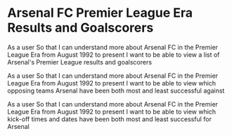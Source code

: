 # Arsenal FC Premier League Era Results and Goalscorers

As a user
So that I can understand more about Arsenal FC in the Premier League Era from August 1992 to present
I want to be able to view a list of Arsenal's Premier League results and goalscorers

As a user
So that I can understand more about Arsenal FC in the Premier League Era from August 1992 to present
I want to be able to view which opposing teams Arsenal have been both most and least successful against

As a user
So that I can understand more about Arsenal FC in the Premier League Era from August 1992 to present
I want to be able to view which kick-off times and dates have been both most and least successful for Arsenal
